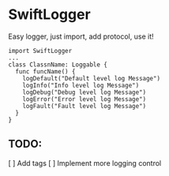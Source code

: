 # SwiftLogger

Easy logger, just import, add protocol, use it!


```
import SwiftLogger
...
class ClassnName: Loggable {
  func funcName() {
    logDefault("Default level log Message")
    logInfo("Info level log Message")
    logDebug("Debug level log Message")
    logError("Error level log Message")
    logFault("Fault level log Message")
  }
}
```

## TODO:

[ ] Add tags
[ ] Implement more logging control 

